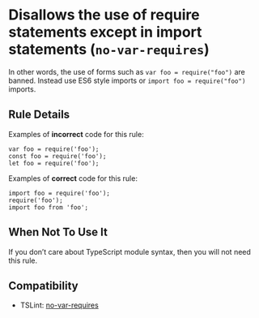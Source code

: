 Disallows the use of require statements except in import statements (`no-var-requires`)
=======================================================================================

In other words, the use of forms such as `var foo = require("foo")` are banned. Instead use ES6 style imports or `import foo = require("foo")` imports.

Rule Details
------------

Examples of **incorrect** code for this rule:

    var foo = require('foo');
    const foo = require('foo');
    let foo = require('foo');

Examples of **correct** code for this rule:

    import foo = require('foo');
    require('foo');
    import foo from 'foo';

When Not To Use It
------------------

If you don’t care about TypeScript module syntax, then you will not need this rule.

Compatibility
-------------

-   TSLint: [no-var-requires](https://palantir.github.io/tslint/rules/no-var-requires/)
